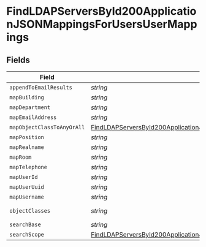 # FindLDAPServersById200ApplicationJSONMappingsForUsersUserMappings


## Fields

| Field                                                                                                                                                                                                             | Type                                                                                                                                                                                                              | Required                                                                                                                                                                                                          | Description                                                                                                                                                                                                       | Example                                                                                                                                                                                                           |
| ----------------------------------------------------------------------------------------------------------------------------------------------------------------------------------------------------------------- | ----------------------------------------------------------------------------------------------------------------------------------------------------------------------------------------------------------------- | ----------------------------------------------------------------------------------------------------------------------------------------------------------------------------------------------------------------- | ----------------------------------------------------------------------------------------------------------------------------------------------------------------------------------------------------------------- | ----------------------------------------------------------------------------------------------------------------------------------------------------------------------------------------------------------------- |
| `appendToEmailResults`                                                                                                                                                                                            | *string*                                                                                                                                                                                                          | :heavy_minus_sign:                                                                                                                                                                                                | N/A                                                                                                                                                                                                               | company.com                                                                                                                                                                                                       |
| `mapBuilding`                                                                                                                                                                                                     | *string*                                                                                                                                                                                                          | :heavy_minus_sign:                                                                                                                                                                                                | N/A                                                                                                                                                                                                               | streetAddress                                                                                                                                                                                                     |
| `mapDepartment`                                                                                                                                                                                                   | *string*                                                                                                                                                                                                          | :heavy_minus_sign:                                                                                                                                                                                                | N/A                                                                                                                                                                                                               | department                                                                                                                                                                                                        |
| `mapEmailAddress`                                                                                                                                                                                                 | *string*                                                                                                                                                                                                          | :heavy_minus_sign:                                                                                                                                                                                                | N/A                                                                                                                                                                                                               | mail                                                                                                                                                                                                              |
| `mapObjectClassToAnyOrAll`                                                                                                                                                                                        | [FindLDAPServersById200ApplicationJSONMappingsForUsersUserMappingsMapObjectClassToAnyOrAll](../../models/operations/findldapserversbyid200applicationjsonmappingsforusersusermappingsmapobjectclasstoanyorall.md) | :heavy_minus_sign:                                                                                                                                                                                                | N/A                                                                                                                                                                                                               |                                                                                                                                                                                                                   |
| `mapPosition`                                                                                                                                                                                                     | *string*                                                                                                                                                                                                          | :heavy_minus_sign:                                                                                                                                                                                                | N/A                                                                                                                                                                                                               | title                                                                                                                                                                                                             |
| `mapRealname`                                                                                                                                                                                                     | *string*                                                                                                                                                                                                          | :heavy_minus_sign:                                                                                                                                                                                                | N/A                                                                                                                                                                                                               | displayName                                                                                                                                                                                                       |
| `mapRoom`                                                                                                                                                                                                         | *string*                                                                                                                                                                                                          | :heavy_minus_sign:                                                                                                                                                                                                | N/A                                                                                                                                                                                                               | room                                                                                                                                                                                                              |
| `mapTelephone`                                                                                                                                                                                                    | *string*                                                                                                                                                                                                          | :heavy_minus_sign:                                                                                                                                                                                                | N/A                                                                                                                                                                                                               | telephoneNumber                                                                                                                                                                                                   |
| `mapUserId`                                                                                                                                                                                                       | *string*                                                                                                                                                                                                          | :heavy_minus_sign:                                                                                                                                                                                                | N/A                                                                                                                                                                                                               | uSNCreated                                                                                                                                                                                                        |
| `mapUserUuid`                                                                                                                                                                                                     | *string*                                                                                                                                                                                                          | :heavy_minus_sign:                                                                                                                                                                                                | N/A                                                                                                                                                                                                               | objectGUID                                                                                                                                                                                                        |
| `mapUsername`                                                                                                                                                                                                     | *string*                                                                                                                                                                                                          | :heavy_minus_sign:                                                                                                                                                                                                | N/A                                                                                                                                                                                                               | sAMAccountName                                                                                                                                                                                                    |
| `objectClasses`                                                                                                                                                                                                   | *string*                                                                                                                                                                                                          | :heavy_minus_sign:                                                                                                                                                                                                | N/A                                                                                                                                                                                                               | organizationalPerson, user                                                                                                                                                                                        |
| `searchBase`                                                                                                                                                                                                      | *string*                                                                                                                                                                                                          | :heavy_minus_sign:                                                                                                                                                                                                | N/A                                                                                                                                                                                                               | DC=Company,DC=com                                                                                                                                                                                                 |
| `searchScope`                                                                                                                                                                                                     | [FindLDAPServersById200ApplicationJSONMappingsForUsersUserMappingsSearchScope](../../models/operations/findldapserversbyid200applicationjsonmappingsforusersusermappingssearchscope.md)                           | :heavy_minus_sign:                                                                                                                                                                                                | N/A                                                                                                                                                                                                               |                                                                                                                                                                                                                   |